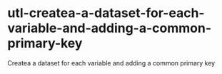 # utl-createa-a-dataset-for-each-variable-and-adding-a-common-primary-key
Createa a dataset for each variable and adding a common primary key

